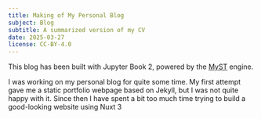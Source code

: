 ```yaml
---
title: Making of My Personal Blog
subject: Blog
subtitle: A summarized version of my CV
date: 2025-03-27
license: CC-BY-4.0
---
```


This blog has been built with Jupyter Book 2, powered by the [MyST](https://doi.org/10.5281/ZENODO.14805610) engine.

I was working on my personal blog for quite some time. My first attempt gave me a static portfolio webpage based on Jekyll, but I was not quite happy with it. Since then I have spent a bit too much time trying to build a good-looking website using Nuxt 3